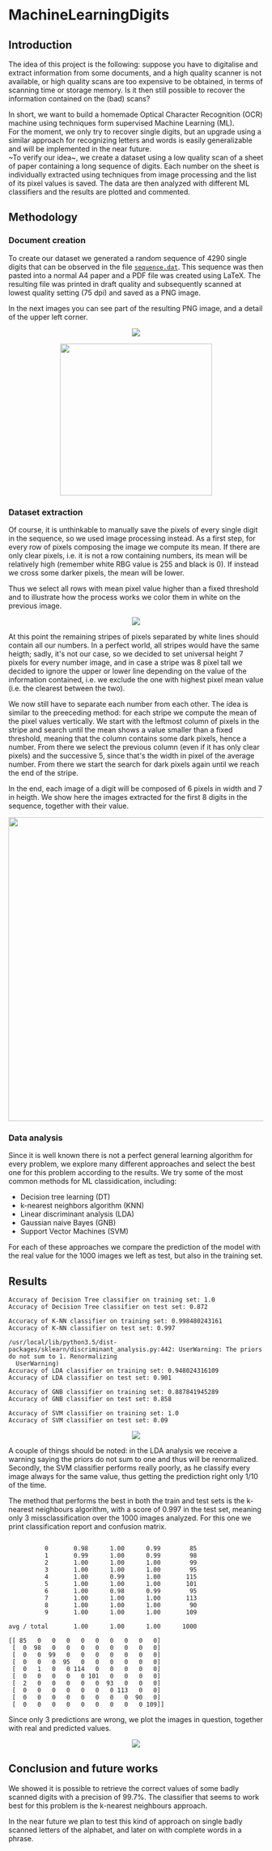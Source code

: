 # MachineLearningDigits

## Introduction
The idea of this project is the following: suppose you have to digitalise and extract information from some documents, and a high quality scanner is not available, or high quality scans are too expensive to be obtained, in terms of scanning time or storage memory. Is it then still possible to recover the information contained on the (bad) scans? 

In short, we want to build a homemade Optical Character Recognition (OCR) machine using techniques form supervised Machine Learning (ML).  
For the moment, we only try to recover single digits, but an upgrade using a similar approach for recognizing letters and words is easily generalizable and will be implemented in the near future.  
~To verify our idea~, we create a dataset using a low quality scan of a sheet of paper containing a long sequence of digits. Each number on the sheet is individually extracted using techniques from image processing and the list of its pixel values is saved. The data are then analyzed with different ML classifiers and the results are plotted and commented.

## Methodology
### Document creation
To create our dataset we generated a random sequence of 4290 single digits that can be observed in the file [`sequence.dat`](https://github.com/dario-marvin/MachineLearningDigits/blob/master/sequence.dat). This sequence was then pasted into a normal A4 paper and a PDF file was created using LaTeX. The resulting file was printed in draft quality and subsequently scanned at lowest quality setting (75 dpi) and saved as a PNG image. 

In the next images you can see part of the resulting PNG image, and a detail of the upper left corner.

<p align="center">
  <img src="https://github.com/dario-marvin/MachineLearningDigits/blob/master/page1_ex.png">
</p>

<p align="center">
  <img width = 300 src="https://github.com/dario-marvin/MachineLearningDigits/blob/master/page1_particular.png">
</p>

### Dataset extraction

Of course, it is unthinkable to manually save the pixels of every single digit in the sequence, so we used image processing instead. As a first step, for every row of pixels composing the image we compute its mean. If there are only clear pixels, i.e. it is not a row containing numbers, its mean will be relatively high (remember white RBG value is 255 and black is 0). If instead we cross some darker pixels, the mean will be lower.

Thus we select all rows with mean pixel value higher than a fixed threshold and to illustrate how the process works we color them in white on the previous image.

<p align="center">
  <img src="https://github.com/dario-marvin/MachineLearningDigits/blob/master/page1_modified_ex.png">
</p>

At this point the remaining stripes of pixels separated by white lines should contain all our numbers. In a perfect world, all stripes would have the same heigth; sadly, it's not our case, so we decided to set universal height 7 pixels for every number image, and in case a stripe was 8 pixel tall we decided to ignore the upper or lower line depending on the value of the information contained, i.e. we exclude the one with highest pixel mean value (i.e. the clearest between the two).  

We now still have to separate each number  from each other. The idea is similar to the preeceding method: for each stripe we compute the mean of the pixel values vertically. We start with the leftmost column of pixels in the stripe and search until the mean shows a value smaller than a fixed threshold, meaning that the column contains some dark pixels, hence a number. From there we select the previous column (even if it has only clear pixels) and the successive 5, since that's the width in pixel of the average number. From there we start the search for dark pixels again until we reach the end of the stripe.

In the end, each image of a digit will be composed of 6 pixels in width and 7 in heigth. We show here the images extracted for the first 8 digits in the sequence, together with their value.

<p align="center">
  <img width=600 src="https://github.com/dario-marvin/MachineLearningDigits/blob/master/list_beginning.png">
</p>

### Data analysis

Since it is well known there is not a perfect general learning algorithm for every problem, we explore many different approaches and select the best one for this problem according to the results. We try some of the most common methods for ML classidication, including:
- Decision tree learning (DT)
- k-nearest neighbors algorithm (KNN)
- Linear discriminant analysis (LDA)
- Gaussian naive Bayes (GNB)
- Support Vector Machines (SVM)

For each of these approaches we compare the prediction of the model with the real value for the 1000 images we left as test, but also in the training set.

## Results

```
Accuracy of Decision Tree classifier on training set: 1.0
Accuracy of Decision Tree classifier on test set: 0.872

Accuracy of K-NN classifier on training set: 0.998480243161
Accuracy of K-NN classifier on test set: 0.997

/usr/local/lib/python3.5/dist-packages/sklearn/discriminant_analysis.py:442: UserWarning: The priors do not sum to 1. Renormalizing
  UserWarning)
Accuracy of LDA classifier on training set: 0.948024316109
Accuracy of LDA classifier on test set: 0.901

Accuracy of GNB classifier on training set: 0.887841945289
Accuracy of GNB classifier on test set: 0.858

Accuracy of SVM classifier on training set: 1.0
Accuracy of SVM classifier on test set: 0.09

```
<p align="center">
  <img src="https://github.com/dario-marvin/MachineLearningDigits/blob/master/classifier_comparison.png">
</p>

A couple of things should be noted: in the LDA analysis we receive a warning saying the priors do not sum to one and thus will be renormalized. Secondly, the SVM classifier performs really poorly, as he classify every image always for the same value, thus getting the prediction right only 1/10 of the time.

The method that performs the best in both the train and test sets is the k-nearest neighbours algorithm, with a score of 0.997 in the test set, meaning only 3 missclassification over the 1000 images analyzed. 
For this one we print classification report and confusion matrix.

```             precision    recall  f1-score   support

          0       0.98      1.00      0.99        85
          1       0.99      1.00      0.99        98
          2       1.00      1.00      1.00        99
          3       1.00      1.00      1.00        95
          4       1.00      0.99      1.00       115
          5       1.00      1.00      1.00       101
          6       1.00      0.98      0.99        95
          7       1.00      1.00      1.00       113
          8       1.00      1.00      1.00        90
          9       1.00      1.00      1.00       109

avg / total       1.00      1.00      1.00      1000

[[ 85   0   0   0   0   0   0   0   0   0]
 [  0  98   0   0   0   0   0   0   0   0]
 [  0   0  99   0   0   0   0   0   0   0]
 [  0   0   0  95   0   0   0   0   0   0]
 [  0   1   0   0 114   0   0   0   0   0]
 [  0   0   0   0   0 101   0   0   0   0]
 [  2   0   0   0   0   0  93   0   0   0]
 [  0   0   0   0   0   0   0 113   0   0]
 [  0   0   0   0   0   0   0   0  90   0]
 [  0   0   0   0   0   0   0   0   0 109]]

```
Since only 3 predictions are wrong, we plot the images in question, together with real and predicted values.

<p align="center">
  <img src="https://github.com/dario-marvin/MachineLearningDigits/blob/master/wrong_predictions.png">
</p>


## Conclusion and future works
We showed it is possible to retrieve the correct values of some badly scanned digits with a precision of 99.7%. The classifier that seems to work best for this problem is the k-nearest neighbours approach.

In the near future we plan to test this kind of approach on single badly scanned letters of the alphabet, and later on with complete words in a phrase.
